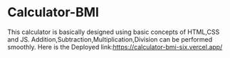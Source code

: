 # Calculator-BMI
This calculator is basically designed using basic concepts of HTML,CSS and JS. Addition,Subtraction,Multiplication,Division can be performed smoothly. Here is the Deployed link:https://calculator-bmi-six.vercel.app/
